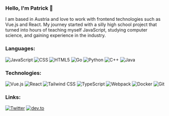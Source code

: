 ### Hello, I'm Patrick 👋

I am based in Austria and love to work with frontend technologies such as Vue.js and React. My journey started with a silly high school project that turned into hours of teaching myself JavaScript, studying computer science, and gaining experience in the industry.

### Languages:

![JavaScript](https://img.shields.io/badge/-JavaScript-000?&logo=JavaScript&logoColor=ddc508)
![CSS](https://img.shields.io/badge/-CSS-000?&logo=css3&logoColor=1572b6)
![HTML5](https://img.shields.io/badge/-HTML-000?&logo=html5&logoColor=e34f26)
![Go](https://img.shields.io/badge/-Go-000?&logo=go&logoColor=00add8)
![Python](https://img.shields.io/badge/-Python-000?&logo=python)
![C++](https://img.shields.io/badge/-C++-000?&logo=c%2b%2b&logoColor=00599C)
![Java](https://img.shields.io/badge/-Java-000?&logo=Java&logoColor=007396)

### Technologies:

![Vue.js](https://img.shields.io/badge/-Vue.js-000?&logo=Vue.js&logoColor=4fc08d)
![React](https://img.shields.io/badge/-React-000?&logo=React&logoColor=61dafb)
![Tailwind CSS](https://img.shields.io/badge/-Tailwind_CSS-000?&logo=Tailwind-CSS&logoColor=38b2ac)
![TypeScript](https://img.shields.io/badge/-TypeScript-000?&logo=typescript&logoColor=3178c6)
![Webpack](https://img.shields.io/badge/-Webpack-000?&logo=Webpack&logoColor=8dd6f9)
![Docker](https://img.shields.io/badge/-Docker-000?&logo=Docker&logoColor=2496ed)
![Git](https://img.shields.io/badge/-Git-000?&logo=Git&logoColor=F05032)

### Links:

[![Twitter](https://img.shields.io/badge/-Twitter-000?&logo=twitter&logoColor=1da1f2)](https://twitter.com/patriscus/)
[![dev.to](https://img.shields.io/badge/-dev.to-000?&logo=dev.to&logoColor=fff)](https://dev.to/patriscus/)
